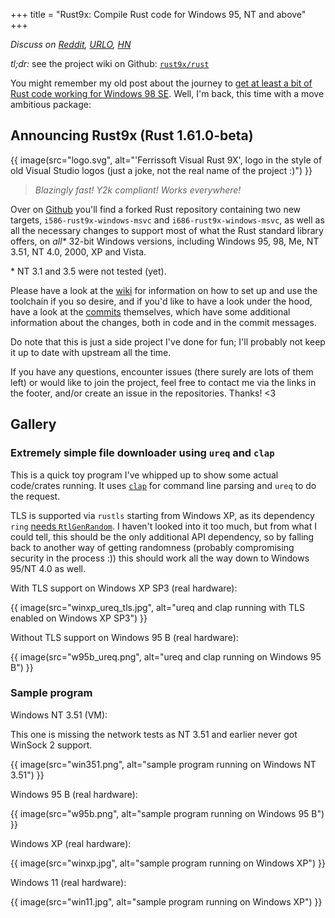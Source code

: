 +++
title = "Rust9x: Compile Rust code for Windows 95, NT and above"
+++

*Discuss on
[Reddit](https://www.reddit.com/r/rust/comments/u8skda/rust9x_compile_rust_code_for_windows_95_nt_and/),
[URLO](https://users.rust-lang.org/t/rust9x-compile-rust-code-for-windows-95-nt-and-above/74581),
[HN](https://news.ycombinator.com/item?id=31112273)*

*tl;dr:* see the project wiki on Github: [`rust9x/rust`](https://github.com/rust9x/rust/wiki)

You might remember my old post about the journey to [get at least a bit of Rust code working for
Windows 98 SE](@/blog/2020-05-26-compiling-rust-for-legacy-windows/index.md). Well, I'm back, this
time with a move ambitious package:

## Announcing Rust9x (Rust 1.61.0-beta)

{{ image(src="logo.svg", alt="'Ferrissoft Visual Rust 9X', logo in the style of old Visual Studio logos (just a joke, not the real name of the project :)") }}

> *Blazingly fast! Y2k compliant! Works everywhere!*

Over on [Github](https://github.com/rust9x/rust/) you'll find a forked Rust repository containing
two new targets, `i586-rust9x-windows-msvc` and `i686-rust9x-windows-msvc`, as well as all the
necessary changes to support most of what the Rust standard library offers, on *all\** 32-bit
Windows versions, including Windows 95, 98, Me, NT 3.51, NT 4.0, 2000, XP and Vista.

\* NT 3.1 and 3.5 were not tested (yet).

Please have a look at the [wiki](https://github.com/rust9x/rust/wiki) for information on how to set
up and use the toolchain if you so desire, and if you'd like to have a look under the hood, have a
look at the [commits](https://github.com/rust9x/rust/commits/rust9x) themselves, which have some
additional information about the changes, both in code and in the commit messages.

Do note that this is just a side project I've done for fun; I'll probably not keep it up to date
with upstream all the time.

If you have any questions, encounter issues (there surely are lots of
them left) or would like to join the project, feel free to contact me via the links in the footer,
and/or create an issue in the repositories. Thanks! <3

## Gallery

### Extremely simple file downloader using `ureq` and `clap`

This is a quick toy program I've whipped up to show some actual code/crates running. It uses
[`clap`](https://docs.rs/clap/latest/clap/) for command line parsing and `ureq` to do the request.

TLS is supported via `rustls` starting from Windows XP, as its dependency `ring` [needs
`RtlGenRandom`](https://github.com/briansmith/ring/blob/main/src/rand.rs#L272). I haven't looked
into it too much, but from what I could tell, this should be the only additional API dependency, so
by falling back to another way of getting randomness (probably compromising security in the process
:)) this should work all the way down to Windows 95/NT 4.0 as well.

With TLS support on Windows XP SP3 (real hardware):

{{ image(src="winxp_ureq_tls.jpg", alt="ureq and clap running with TLS enabled on Windows XP SP3") }}

Without TLS support on Windows 95 B (real hardware):

{{ image(src="w95b_ureq.png", alt="ureq and clap running on Windows 95 B") }}

### Sample program

Windows NT 3.51 (VM):

This one is missing the network tests as NT 3.51 and earlier never got WinSock 2 support.

{{ image(src="win351.png", alt="sample program running on Windows NT 3.51") }}

Windows 95 B (real hardware):

{{ image(src="w95b.png", alt="sample program running on Windows 95 B") }}

Windows XP (real hardware):

{{ image(src="winxp.jpg", alt="sample program running on Windows XP") }}

Windows 11 (real hardware):

{{ image(src="win11.jpg", alt="sample program running on Windows XP") }}

